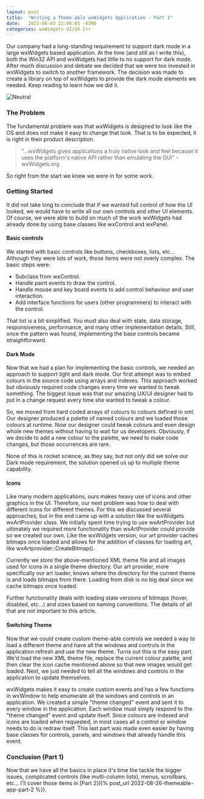 ```yaml
---
layout: post
title:  "Writing a Theme-able wxWidgets Application - Part 1"
date:   2022-08-03 22:06:05 -0300
categories: wxWidgets UI/UX C++
---
```

Our company had a long-standing requirement to support dark mode in a large wxWidgets based application. At the time (and still as I write this), both the Win32 API and wxWidgets had little to no support for dark mode. After much discussion and debate we decided that we were too invested in wxWidgets to switch to another framework. The decision was made to create a library on top of wxWidgets to provide the dark mode elements we needed. Keep reading to learn how we did it. 

![Neutral](/assets/images/aims-themes.png)

### The Problem 
The fundamental problem was that wxWidgets is designed to look like the OS and does not make it easy to change that look. That is to be expected, it is right in their product description. 

> “...wxWidgets gives applications a truly native look and feel because it uses the platform's native API rather than emulating the GUI” - wxWidgets.org

So right from the start we knew we were in for some work.  

### Getting Started 
It did not take long to conclude that if we wanted full control of how the UI looked, we would have to write all our own controls and other UI elements. Of course, we were able to build on much of the work wxWidgets had already done by using base classes like wxControl and wxPanel.  

#### Basic controls 
We started with basic controls like buttons, checkboxes, lists, etc... Although they were lots of work, those items were not overly complex. The basic steps were: 

- Subclass from wxControl. 
- Handle paint events to draw the control. 
- Handle mouse and key board events to add control behaviour and user interaction. 
- Add interface functions for users (other programmers) to interact with the control. 

That list is a bit simplified. You must also deal with state, data storage, responsiveness, performance, and many other implementation details. Still, once the pattern was found, implementing the base controls became straightforward. 

#### Dark Mode 
Now that we had a plan for implementing the basic controls, we needed an approach to support light and dark mode. Our first attempt was to embed colours in the source code using arrays and indexes. This approach worked but obviously required code changes every time we wanted to tweak something. The biggest issue was that our amazing UX/UI designer had to put in a change request every time she wanted to tweak a colour. 

So, we moved from hard coded arrays of colours to colours defined in xml. Our designer produced a palette of named colours and we loaded those colours at runtime. Now our designer could tweak colours and even design whole new themes without having to wait for us developers. Obviously, if we decide to add a new colour to the palette, we need to make code changes, but those occurrences are rare.  

None of this is rocket science, as they say, but not only did we solve our Dark mode requirement, the solution opened us up to multiple theme capability. 

#### Icons 
Like many modern applications, ours makes heavy use of icons and other graphics in the UI. Therefore, our next problem was how to deal with different icons for different themes. For this we discussed several approaches, but in the end came up with a solution like the wxWidgets wxArtProvider class. We initially spent time trying to use wxArtProvider but ultimately we required more functionality than wxArtProvider could provide so we created our own. Like the wxWidgets version, our art provider caches bitmaps once loaded and allows for the addition of classes for loading art, like wxArtprovider::CreateBitmap().  

Currently we store the above-mentioned XML theme file and all images used for icons in a single theme directory. Our art provider, more specifically our art loader, knows where the directory for the current theme is and loads bitmaps from there. Loading from disk is no big deal since we cache bitmaps once loaded. 

Further functionality deals with loading state versions of bitmaps (hover, disabled, etc...) and sizes based on naming conventions. The details of all that are not important to this article. 

#### Switching Theme 
Now that we could create custom theme-able controls we needed a way to load a different theme and have all the windows and controls in the application refresh and use the new theme. Turns out this is the easy part. We'd load the new XML theme file, replace the current colour palette, and then clear the icon cache mentioned above so that new images would get loaded. Next, we just needed to tell all the windows and controls in the application to update themselves. 

wxWidgets makes it easy to create custom events and has a few functions in wxWindow to help enumerate all the windows and controls in an application. We created a simple "theme changed" event and sent it to every window in the application. Each window must simply respond to the "theme changed" event and update itself. Since colours are indexed and icons are loaded when requested, in most cases all a control or window needs to do is redraw itself. This last part was made even easier by having base classes for controls, panels, and windows that already handle this event. 

### Conclusion (Part 1)
Now that we have all the basics in place it's time the tackle the bigger issues, complicated controls (like multi-column lists), menus, scrollbars, etc... I'll cover those items in [Part 2]({% post_url 2022-08-26-themeable-app-part-2 %}).

